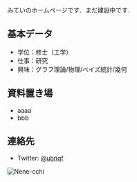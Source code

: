 みていのホームページです．まだ建設中です．

## 基本データ
- 学位：修士（工学）
- 仕事：研究
- 興味：グラフ理論/物理/ベイズ統計/幾何
## 資料置き場
- aaaa
- bbb
## 連絡先
- Twitter: [@ubnqf](https://twitter.com/ubnqf)

![Nene-cchi](https://raw.github.com/ubnqf/ubnqf.github.io/images/kawaii.jpg "kawaii")
